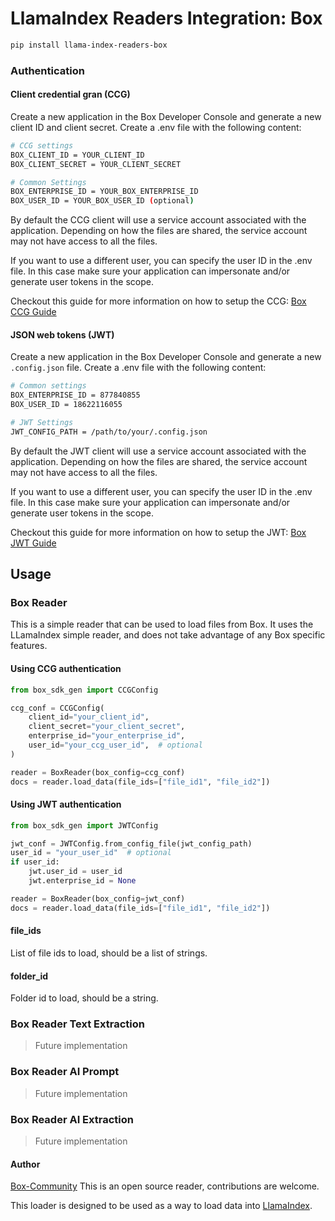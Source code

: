 # LlamaIndex Readers Integration: Box

```bash
pip install llama-index-readers-box
```

### Authentication

#### Client credential gran (CCG)

Create a new application in the Box Developer Console and generate a new client ID and client secret.
Create a .env file with the following content:

```bash
# CCG settings
BOX_CLIENT_ID = YOUR_CLIENT_ID
BOX_CLIENT_SECRET = YOUR_CLIENT_SECRET

# Common Settings
BOX_ENTERPRISE_ID = YOUR_BOX_ENTERPRISE_ID
BOX_USER_ID = YOUR_BOX_USER_ID (optional)
```

By default the CCG client will use a service account associated with the application. Depending on how the files are shared, the service account may not have access to all the files.

If you want to use a different user, you can specify the user ID in the .env file. In this case make sure your application can impersonate and/or generate user tokens in the scope.

Checkout this guide for more information on how to setup the CCG: [Box CCG Guide](https://developer.box.com/guides/authentication/client-credentials/)

#### JSON web tokens (JWT)

Create a new application in the Box Developer Console and generate a new `.config.json` file.
Create a .env file with the following content:

```bash
# Common settings
BOX_ENTERPRISE_ID = 877840855
BOX_USER_ID = 18622116055

# JWT Settings
JWT_CONFIG_PATH = /path/to/your/.config.json
```

By default the JWT client will use a service account associated with the application. Depending on how the files are shared, the service account may not have access to all the files.

If you want to use a different user, you can specify the user ID in the .env file. In this case make sure your application can impersonate and/or generate user tokens in the scope.

Checkout this guide for more information on how to setup the JWT: [Box JWT Guide](https://developer.box.com/guides/authentication/jwt/jwt-setup/)

## Usage

### Box Reader

This is a simple reader that can be used to load files from Box.
It uses the LLamaIndex simple reader, and does not take advantage of any Box specific features.

#### Using CCG authentication

```python
from box_sdk_gen import CCGConfig

ccg_conf = CCGConfig(
    client_id="your_client_id",
    client_secret="your_client_secret",
    enterprise_id="your_enterprise_id",
    user_id="your_ccg_user_id",  # optional
)

reader = BoxReader(box_config=ccg_conf)
docs = reader.load_data(file_ids=["file_id1", "file_id2"])
```

#### Using JWT authentication

```python
from box_sdk_gen import JWTConfig

jwt_conf = JWTConfig.from_config_file(jwt_config_path)
user_id = "your_user_id"  # optional
if user_id:
    jwt.user_id = user_id
    jwt.enterprise_id = None

reader = BoxReader(box_config=jwt_conf)
docs = reader.load_data(file_ids=["file_id1", "file_id2"])
```

#### file_ids

List of file ids to load, should be a list of strings.

#### folder_id

Folder id to load, should be a string.

### Box Reader Text Extraction

> Future implementation

### Box Reader AI Prompt

> Future implementation

### Box Reader AI Extraction

> Future implementation

#### Author

[Box-Community](https://github.com/box-community)
This is an open source reader, contributions are welcome.

This loader is designed to be used as a way to load data into [LlamaIndex](https://github.com/run-llama/llama_index/).
